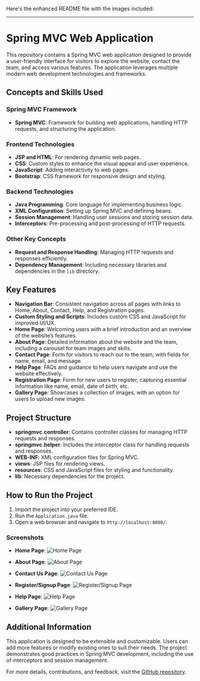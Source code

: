 Here's the enhanced README file with the images included:

---

# Spring MVC Web Application

This repository contains a Spring MVC web application designed to provide a user-friendly interface for visitors to explore the website, contact the team, and access various features. The application leverages multiple modern web development technologies and frameworks.

## Concepts and Skills Used

### Spring MVC Framework
- **Spring MVC**: Framework for building web applications, handling HTTP requests, and structuring the application.

### Frontend Technologies
- **JSP and HTML**: For rendering dynamic web pages.
- **CSS**: Custom styles to enhance the visual appeal and user experience.
- **JavaScript**: Adding interactivity to web pages.
- **Bootstrap**: CSS framework for responsive design and styling.

### Backend Technologies
- **Java Programming**: Core language for implementing business logic.
- **XML Configuration**: Setting up Spring MVC and defining beans.
- **Session Management**: Handling user sessions and storing session data.
- **Interceptors**: Pre-processing and post-processing of HTTP requests.

### Other Key Concepts
- **Request and Response Handling**: Managing HTTP requests and responses efficiently.
- **Dependency Management**: Including necessary libraries and dependencies in the `lib` directory.

## Key Features

- **Navigation Bar**: Consistent navigation across all pages with links to Home, About, Contact, Help, and Registration pages.
- **Custom Styling and Scripts**: Includes custom CSS and JavaScript for improved UI/UX.
- **Home Page**: Welcoming users with a brief introduction and an overview of the website’s features.
- **About Page**: Detailed information about the website and the team, including a carousel for team images and skills.
- **Contact Page**: Form for visitors to reach out to the team, with fields for name, email, and message.
- **Help Page**: FAQs and guidance to help users navigate and use the website effectively.
- **Registration Page**: Form for new users to register, capturing essential information like name, email, date of birth, etc.
- **Gallery Page**: Showcases a collection of images, with an option for users to upload new images.

## Project Structure

- **springmvc.controller**: Contains controller classes for managing HTTP requests and responses.
- **springmvc.helper**: Includes the interceptor class for handling requests and responses.
- **WEB-INF**: XML configuration files for Spring MVC.
- **views**: JSP files for rendering views.
- **resources**: CSS and JavaScript files for styling and functionality.
- **lib**: Necessary dependencies for the project.

## How to Run the Project

1. Import the project into your preferred IDE.
2. Run the `Application.java` file.
3. Open a web browser and navigate to `http://localhost:8080/`.

### Screenshots

- **Home Page**:
  ![Home Page](https://res.cloudinary.com/kutkarsh/image/upload/v1721676111/springmvc/homepage.png)

- **About Page**:
  ![About Page](https://res.cloudinary.com/kutkarsh/image/upload/v1721676111/springmvc/aboutus.png)

- **Contact Us Page**:
  ![Contact Us Page](https://res.cloudinary.com/kutkarsh/image/upload/v1721676111/springmvc/contact_us.png)

- **Register/Signup Page**:
  ![Register/Signup Page](https://res.cloudinary.com/kutkarsh/image/upload/v1721676111/springmvc/register.png)

- **Help Page**:
  ![Help Page](https://res.cloudinary.com/kutkarsh/image/upload/v1721676111/springmvc/help.png)

- **Gallery Page**:
  ![Gallery Page](https://res.cloudinary.com/kutkarsh/image/upload/v1721676112/springmvc/gallery.png)

## Additional Information

This application is designed to be extensible and customizable. Users can add more features or modify existing ones to suit their needs. The project demonstrates good practices in Spring MVC development, including the use of interceptors and session management.

For more details, contributions, and feedback, visit the [GitHub repository](https://github.com/kutkarshh/springmvc).
